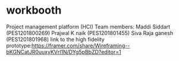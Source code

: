 # workbooth
Project management platform (HCI)
Team members:
Maddi Siddart (PES1201800269)
Prajwal K naik (PES1201801455)
Siva Raja ganesh (PES1201801968)
link to the high fidelity prototype:https://framer.com/share/Wireframing--bKGNCatJR0uuxyKVrl1N/DYg5pBbZD?editor=1

